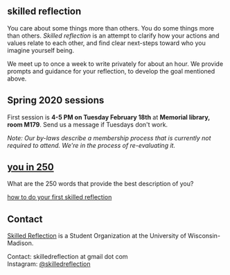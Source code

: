 ## skilled reflection 
You care about some things more than others. You do some things more than others. 
_Skilled reflection_ is an attempt to clarify how your actions and values relate to each other, and find clear next-steps toward who you imagine yourself being.

We meet up to once a week to write privately for about an hour. We provide prompts and guidance for your reflection, to develop the goal mentioned above.

## Spring 2020 sessions

First session is **4-5 PM on Tuesday February 18th** at **Memorial library, room M179**. Send us a message if Tuesdays don't work.

*Note: Our by-laws describe a membership process that is currently not required to attend. We're in the process of re-evaluating it.*


## [you in 250](self250.md)
What are the 250 words that provide the best description of you? 

[how to do your first skilled reflection](self250.md)


## Contact 

[Skilled Reflection](https://win.wisc.edu/organization/skilledreflection) is a Student Organization at the University of Wisconsin-Madison.

Contact: 
skilledreflection at gmail dot com  
Instagram: [@skilledreflection](https://www.instagram.com/skilledreflection/)

